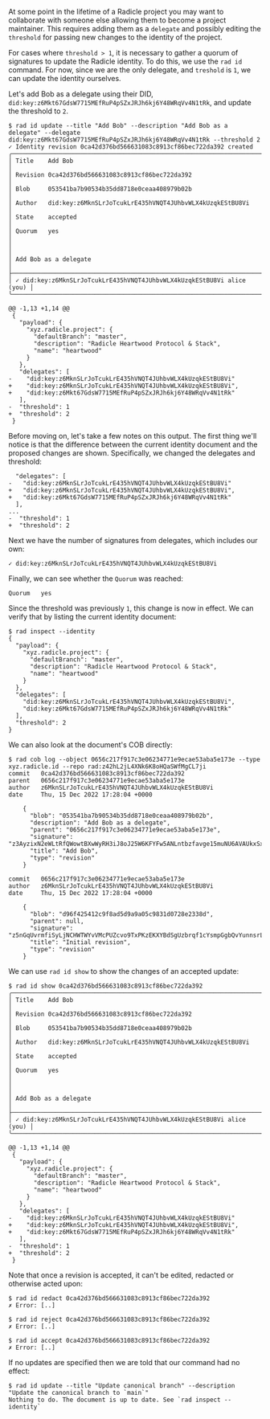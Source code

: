 At some point in the lifetime of a Radicle project you may want to
collaborate with someone else allowing them to become a project
maintainer. This requires adding them as a `delegate` and possibly
editing the `threshold` for passing new changes to the identity of the
project.

For cases where `threshold > 1`, it is necessary to gather a quorum of
signatures to update the Radicle identity. To do this, we use the `rad id`
command. For now, since we are the only delegate, and `treshold` is `1`, we
can update the identity ourselves.

Let's add Bob as a delegate using their DID,
`did:key:z6Mkt67GdsW7715MEfRuP4pSZxJRJh6kj6Y48WRqVv4N1tRk`, and update the
threshold to `2`.

```
$ rad id update --title "Add Bob" --description "Add Bob as a delegate" --delegate did:key:z6Mkt67GdsW7715MEfRuP4pSZxJRJh6kj6Y48WRqVv4N1tRk --threshold 2
✓ Identity revision 0ca42d376bd566631083c8913cf86bec722da392 created
╭────────────────────────────────────────────────────────────────────────╮
│ Title    Add Bob                                                       │
│ Revision 0ca42d376bd566631083c8913cf86bec722da392                      │
│ Blob     053541ba7b90534b35dd8718e0ceaa408979b02b                      │
│ Author   did:key:z6MknSLrJoTcukLrE435hVNQT4JUhbvWLX4kUzqkEStBU8Vi      │
│ State    accepted                                                      │
│ Quorum   yes                                                           │
│                                                                        │
│ Add Bob as a delegate                                                  │
├────────────────────────────────────────────────────────────────────────┤
│ ✓ did:key:z6MknSLrJoTcukLrE435hVNQT4JUhbvWLX4kUzqkEStBU8Vi alice (you) │
╰────────────────────────────────────────────────────────────────────────╯

@@ -1,13 +1,14 @@
 {
   "payload": {
     "xyz.radicle.project": {
       "defaultBranch": "master",
       "description": "Radicle Heartwood Protocol & Stack",
       "name": "heartwood"
     }
   },
   "delegates": [
-    "did:key:z6MknSLrJoTcukLrE435hVNQT4JUhbvWLX4kUzqkEStBU8Vi"
+    "did:key:z6MknSLrJoTcukLrE435hVNQT4JUhbvWLX4kUzqkEStBU8Vi",
+    "did:key:z6Mkt67GdsW7715MEfRuP4pSZxJRJh6kj6Y48WRqVv4N1tRk"
   ],
-  "threshold": 1
+  "threshold": 2
 }
```

Before moving on, let's take a few notes on this output. The first
thing we'll notice is that the difference between the current identity
document and the proposed changes are shown. Specifically, we changed
the delegates and threshold:

      "delegates": [
    -   "did:key:z6MknSLrJoTcukLrE435hVNQT4JUhbvWLX4kUzqkEStBU8Vi"
    +   "did:key:z6MknSLrJoTcukLrE435hVNQT4JUhbvWLX4kUzqkEStBU8Vi",
    +   "did:key:z6Mkt67GdsW7715MEfRuP4pSZxJRJh6kj6Y48WRqVv4N1tRk"
      ],
    ...
    -  "threshold": 1
    +  "threshold": 2

Next we have the number of signatures from delegates, which includes our own:

    ✓ did:key:z6MknSLrJoTcukLrE435hVNQT4JUhbvWLX4kUzqkEStBU8Vi

Finally, we can see whether the `Quorum` was reached:

    Quorum   yes

Since the threshold was previously `1`, this change is now in effect. We
can verify that by listing the current identity document:

```
$ rad inspect --identity
{
  "payload": {
    "xyz.radicle.project": {
      "defaultBranch": "master",
      "description": "Radicle Heartwood Protocol & Stack",
      "name": "heartwood"
    }
  },
  "delegates": [
    "did:key:z6MknSLrJoTcukLrE435hVNQT4JUhbvWLX4kUzqkEStBU8Vi",
    "did:key:z6Mkt67GdsW7715MEfRuP4pSZxJRJh6kj6Y48WRqVv4N1tRk"
  ],
  "threshold": 2
}
```

We can also look at the document's COB directly:
```
$ rad cob log --object 0656c217f917c3e06234771e9ecae53aba5e173e --type xyz.radicle.id --repo rad:z42hL2jL4XNk6K8oHQaSWfMgCL7ji
commit   0ca42d376bd566631083c8913cf86bec722da392
parent   0656c217f917c3e06234771e9ecae53aba5e173e
author   z6MknSLrJoTcukLrE435hVNQT4JUhbvWLX4kUzqkEStBU8Vi
date     Thu, 15 Dec 2022 17:28:04 +0000

    {
      "blob": "053541ba7b90534b35dd8718e0ceaa408979b02b",
      "description": "Add Bob as a delegate",
      "parent": "0656c217f917c3e06234771e9ecae53aba5e173e",
      "signature": "z3AyzixN2eWLtRfQWowtBXwWyRH3iJ8oJ25W6KFYFw5ANLntbzfavge15muNU6AVAUkxSxQvgg9yh2gupbUecavQY",
      "title": "Add Bob",
      "type": "revision"
    }

commit   0656c217f917c3e06234771e9ecae53aba5e173e
author   z6MknSLrJoTcukLrE435hVNQT4JUhbvWLX4kUzqkEStBU8Vi
date     Thu, 15 Dec 2022 17:28:04 +0000

    {
      "blob": "d96f425412c9f8ad5d9a9a05c9831d0728e2338d",
      "parent": null,
      "signature": "z5nGqUvrmfiSyLjNCHWTWYvVMcPUZcvo9TxPKzEKXYBdSgUzbrqf1cYsmpGgbQvYunnsrLSsubEmxZaRdKM4quqQR",
      "title": "Initial revision",
      "type": "revision"
    }

```

We can use `rad id show` to show the changes of an accepted update:

```
$ rad id show 0ca42d376bd566631083c8913cf86bec722da392
╭────────────────────────────────────────────────────────────────────────╮
│ Title    Add Bob                                                       │
│ Revision 0ca42d376bd566631083c8913cf86bec722da392                      │
│ Blob     053541ba7b90534b35dd8718e0ceaa408979b02b                      │
│ Author   did:key:z6MknSLrJoTcukLrE435hVNQT4JUhbvWLX4kUzqkEStBU8Vi      │
│ State    accepted                                                      │
│ Quorum   yes                                                           │
│                                                                        │
│ Add Bob as a delegate                                                  │
├────────────────────────────────────────────────────────────────────────┤
│ ✓ did:key:z6MknSLrJoTcukLrE435hVNQT4JUhbvWLX4kUzqkEStBU8Vi alice (you) │
╰────────────────────────────────────────────────────────────────────────╯

@@ -1,13 +1,14 @@
 {
   "payload": {
     "xyz.radicle.project": {
       "defaultBranch": "master",
       "description": "Radicle Heartwood Protocol & Stack",
       "name": "heartwood"
     }
   },
   "delegates": [
-    "did:key:z6MknSLrJoTcukLrE435hVNQT4JUhbvWLX4kUzqkEStBU8Vi"
+    "did:key:z6MknSLrJoTcukLrE435hVNQT4JUhbvWLX4kUzqkEStBU8Vi",
+    "did:key:z6Mkt67GdsW7715MEfRuP4pSZxJRJh6kj6Y48WRqVv4N1tRk"
   ],
-  "threshold": 1
+  "threshold": 2
 }
```

Note that once a revision is accepted, it can't be edited, redacted or otherwise
acted upon:

``` (fail)
$ rad id redact 0ca42d376bd566631083c8913cf86bec722da392
✗ Error: [..]
```
``` (fail)
$ rad id reject 0ca42d376bd566631083c8913cf86bec722da392
✗ Error: [..]
```
``` (fail)
$ rad id accept 0ca42d376bd566631083c8913cf86bec722da392
✗ Error: [..]
```

If no updates are specified then we are told that our command had no effect:

```
$ rad id update --title "Update canonical branch" --description "Update the canonical branch to `main`"
Nothing to do. The document is up to date. See `rad inspect --identity`
```
